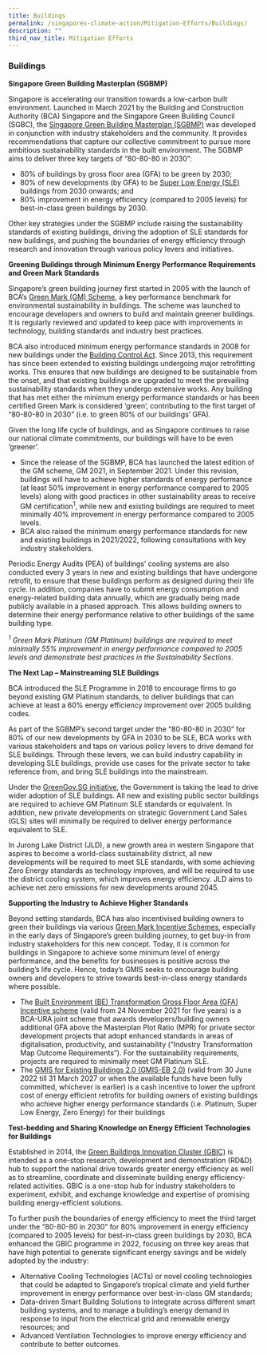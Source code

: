 ```yaml
---
title: Buildings
permalink: /singapores-climate-action/Mitigation-Efforts/Buildings/
description: ""
third_nav_title: Mitigation Efforts
---
```

### Buildings

**Singapore Green Building Masterplan (SGBMP)**

Singapore is accelerating our transition towards a low-carbon built environment. Launched in March 2021 by the Building and Construction Authority (BCA) Singapore and the Singapore Green Building Council (SGBC), the [Singapore Green Building Masterplan (SGBMP)](https://www1.bca.gov.sg/buildsg/sustainability/green-building-masterplans) was developed in conjunction with industry stakeholders and the community. It provides recommendations that capture our collective commitment to pursue more ambitious sustainability standards in the built environment. The SGBMP aims to deliver three key targets of “80-80-80 in 2030”: 

* 80% of buildings by gross floor area (GFA) to be green by 2030;
* 80% of new developments (by GFA) to be [Super Low Energy (SLE)](https://www1.bca.gov.sg/buildsg/sustainability/super-low-energy-programme) buildings from 2030 onwards; and
* 80% improvement in energy efficiency (compared to 2005 levels) for best-in-class green buildings by 2030.

Other key strategies under the SGBMP include raising the sustainability standards of existing buildings, driving the adoption of SLE standards for new buildings, and pushing the boundaries of energy efficiency through research and innovation through various policy levers and initiatives.

**Greening Buildings through Minimum Energy Performance Requirements and Green Mark Standards**

Singapore’s green building journey first started in 2005 with the launch of BCA’s [Green Mark (GM) Scheme](https://www1.bca.gov.sg/buildsg/sustainability/green-mark-certification-scheme), a key performance benchmark for environmental sustainability in buildings. The scheme was launched to encourage developers and owners to build and maintain greener buildings. It is regularly reviewed and updated to keep pace with improvements in technology, building standards and industry best practices.

BCA also introduced minimum energy performance standards in 2008 for new buildings under the [Building Control Act](https://www1.bca.gov.sg/regulatory-info/legislation-on-environmental-sustainability-for-buildings). Since 2013, this requirement has since been extended to existing buildings undergoing major retrofitting works. This ensures that new buildings are designed to be sustainable from the onset, and that existing buildings are upgraded to meet the prevailing sustainability standards when they undergo extensive works. Any building that has met either the minimum energy performance standards or has been certified Green Mark is considered ‘green’, contributing to the first target of “80-80-80 in 2030” (i.e. to green 80% of our buildings’ GFA).

Given the long life cycle of buildings, and as Singapore continues to raise our national climate commitments, our buildings will have to be even ‘greener’. 
* Since the release of the SGBMP, BCA has launched the latest edition of the GM scheme, GM 2021, in September 2021. Under this revision, buildings will have to achieve higher standards of energy performance (at least 50% improvement in energy performance compared to 2005 levels) along with good practices in other sustainability areas to receive GM certification<sup>1</sup>, while new and existing buildings are required to meet minimally 40% improvement in energy performance compared to 2005 levels.
* BCA also raised the minimum energy performance standards for new and existing buildings in 2021/2022, following consultations with key industry stakeholders.

Periodic Energy Audits (PEA) of buildings’ cooling systems are also conducted every 3 years in new and existing buildings that have undergone retrofit, to ensure that these buildings perform as designed during their life cycle. In addition, companies have to submit energy consumption and energy-related building data annually, which are gradually being made publicly available in a phased approach. This allows building owners to determine their energy performance relative to other buildings of the same building type.

*<sup>1</sup> Green Mark Platinum (GM Platinum) buildings are required to meet minimally 55% improvement in energy performance compared to 2005 levels and demonstrate best practices in the Sustainability Sections.*

**The Next Lap – Mainstreaming SLE Buildings**

BCA introduced the SLE Programme in 2018 to encourage firms to go beyond existing GM Platinum standards, to deliver buildings that can achieve at least a 60% energy efficiency improvement over 2005 building codes.

As part of the SGBMP’s second target under the “80-80-80 in 2030” for 80% of our new developments by GFA in 2030 to be SLE, BCA works with various stakeholders and taps on various policy levers to drive demand for SLE buildings. Through these levers, we can build industry capability in developing SLE buildings, provide use cases for the private sector to take reference from, and bring SLE buildings into the mainstream.

Under the [GreenGov.SG initiative](https://www.greenplan.gov.sg/key-focus-areas/green-government/), the Government is taking the lead to drive wider adoption of SLE buildings. All new and existing public sector buildings are required to achieve GM Platinum SLE standards or equivalent. In addition, new private developments on strategic Government Land Sales (GLS) sites will minimally be required to deliver energy performance equivalent to SLE.

In Jurong Lake District (JLD), a new growth area in western Singapore that aspires to become a world-class sustainability district, all new developments will be required to meet SLE standards, with some achieving Zero Energy standards as technology improves, and will be required to use the district cooling system, which improves energy efficiency. JLD aims to achieve net zero emissions for new developments around 2045.

**Supporting the Industry to Achieve Higher Standards**

Beyond setting standards, BCA has also incentivised building owners to green their buildings via various [Green Mark Incentive Schemes](https://www1.bca.gov.sg/buildsg/sustainability/green-mark-certification-scheme), especially in the early days of Singapore’s green building journey, to get buy-in from industry stakeholders for this new concept. Today, it is common for buildings in Singapore to achieve some minimum level of energy performance, and the benefits for businesses is positive across the building’s life cycle. Hence, today’s GMIS seeks to encourage building owners and developers to strive towards best-in-class energy standards where possible.

* The [Built Environment (BE) Transformation Gross Floor Area (GFA) Incentive scheme](https://www1.bca.gov.sg/buildsg/sustainability/green-mark-incentive-schemes/built-environment-transformation-gross-floor-area-incentive-scheme) (valid from 24 November 2021 for five years) is a BCA-URA joint scheme that awards developers/building owners additional GFA above the Masterplan Plot Ratio (MPR) for private sector development projects that adopt enhanced standards in areas of digitalisation, productivity, and sustainability (“Industry Transformation Map Outcome Requirements”). For the sustainability requirements, projects are required to minimally meet GM Platinum SLE.
* The [GMIS for Existing Buildings 2.0 (GMIS-EB 2.0)](https://www1.bca.gov.sg/buildsg/sustainability/green-mark-incentive-schemes/green-mark-incentive-scheme-for-existing-buildings-2.0) (valid from 30 June 2022 till 31 March 2027 or when the available funds have been fully committed, whichever is earlier) is a cash incentive to lower the upfront cost of energy efficient retrofits for building owners of existing buildings who achieve higher energy performance standards (i.e. Platinum, Super Low Energy, Zero Energy) for their buildings

**Test-bedding and Sharing Knowledge on Energy Efficient Technologies for Buildings**

Established in 2014, the [Green Buildings Innovation Cluster (GBIC)](https://www1.bca.gov.sg/buildsg/buildsg-transformation-fund/green-buildings-innovation-cluster-gbic-programme) is intended as a one-stop research, development and demonstration (RD&D) hub to support the national drive towards greater energy efficiency as well as to streamline, coordinate and disseminate building energy efficiency-related activities. GBIC is a one-stop hub for industry stakeholders to experiment, exhibit, and exchange knowledge and expertise of promising building energy-efficient solutions.

To further push the boundaries of energy efficiency to meet the third target under the “80-80-80 in 2030” for 80% improvement in energy efficiency (compared to 2005 levels) for best-in-class green buildings by 2030, BCA enhanced the GBIC programme in 2022, focusing on three key areas that have high potential to generate significant energy savings and be widely adopted by the industry:

* Alternative Cooling Technologies (ACTs) or novel cooling technologies that could be adapted to Singapore’s tropical climate and yield further improvement in energy performance over best-in-class GM standards;
* Data-driven Smart Building Solutions to integrate across different smart building systems, and to manage a building’s energy demand in response to input from the electrical grid and renewable energy resources; and
* Advanced Ventilation Technologies to improve energy efficiency and contribute to better outcomes.